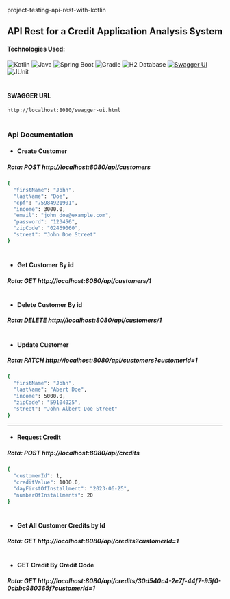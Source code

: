 project-testing-api-rest-with-kotlin
## API Rest for a Credit Application Analysis System

#### Technologies Used:
![Kotlin](https://img.shields.io/badge/kotlin-%230095D5.svg?style=plastic&logo=kotlin&logoColor=white)
![Java](https://img.shields.io/badge/Java-%23ED8B00.svg?style=plastic&logo=java&logoColor=white)
![Spring Boot](https://img.shields.io/badge/Spring%20Boot-%236DB33F.svg?style=plastic&logo=spring-boot)
![Gradle](https://img.shields.io/badge/gradle-%2302303A.svg?style=plastic&logo=gradle&logoColor=white)
![H2 Database](https://img.shields.io/badge/H2%20Database-gray?style=plastic&logo=h2&logoColor=white)
[![Swagger UI](https://img.shields.io/badge/Swagger%20UI-%2385EA2D.svg?style=plastic&logo=swagger&logoColor=white)](https://link-para-o-seu-swagger-ui)
![JUnit](https://img.shields.io/badge/JUnit-%23525DCB.svg?style=plastic&logo=junit5&logoColor=white)

#

#### SWAGGER URL
```bash
http://localhost:8080/swagger-ui.html
```
#

### Api Documentation

* #### Create Customer

##### Rota: POST http://localhost:8080/api/customers
```bash
{
  "firstName": "John",
  "lastName": "Doe",
  "cpf": "75984921901",
  "income": 3000.0,
  "email": "john_doe@example.com",
  "password": "123456",
  "zipCode": "02469060",
  "street": "John Doe Street"
}
```

#

* #### Get Customer By id

##### Rota: GET http://localhost:8080/api/customers/1

#

* #### Delete Customer By id

##### Rota: DELETE http://localhost:8080/api/customers/1

#

* #### Update Customer

##### Rota: PATCH http://localhost:8080/api/customers?customerId=1
```bash
{
  "firstName": "John",
  "lastName": "Abert Doe",
  "income": 5000.0,
  "zipCode": "59104025",
  "street": "John Albert Doe Street"
}
```

---

* #### Request Credit

##### Rota: POST http://localhost:8080/api/credits
```bash
{
  "customerId": 1,
  "creditValue": 1000.0,
  "dayFirstOfInstallment": "2023-06-25",
  "numberOfInstallments": 20
}
```

#

* #### Get All Customer Credits by Id

##### Rota: GET http://localhost:8080/api/credits?customerId=1

#

* #### GET Credit By Credit Code

##### Rota: GET http://localhost:8080/api/credits/30d540c4-2e7f-44f7-95f0-0cbbc980365f?customerId=1

